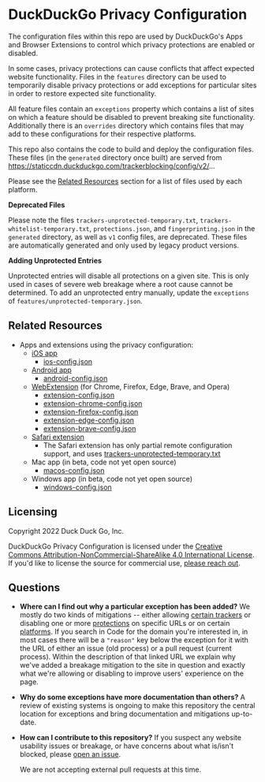 # DuckDuckGo Privacy Configuration

The configuration files within this repo are used by DuckDuckGo's Apps and Browser Extensions to control which privacy protections are enabled or disabled.

In some cases, privacy protections can cause conflicts that affect expected website functionality. Files in the `features` directory can be used to temporarily disable privacy protections or add exceptions for particular sites in order to restore expected site functionality.

All feature files contain an `exceptions` property which contains a list of sites on which a feature should be disabled to prevent breaking site functionality. Additionally there is an `overrides` directory which contains files that may add to these configurations for their respective platforms.

This repo also contains the code to build and deploy the configuration files.
These files (in the `generated` directory once built) are served from
https://staticcdn.duckduckgo.com/trackerblocking/config/v2/...

Please see the [Related Resources](#Related-Resources) section for a list of
files used by each platform.

**Deprecated Files**

Please note the files `trackers-unprotected-temporary.txt`,
`trackers-whitelist-temporary.txt`, `protections.json`, and
`fingerprinting.json` in the `generated` directory, as well as `v1` config
files, are deprecated. These files are automatically generated and only used by
legacy product versions.

**Adding Unprotected Entries**

 Unprotected entries will disable all protections on a given site. This is only used in cases of severe web breakage where a root cause cannot be determined. To add an unprotected entry manually, update the `exceptions` of `features/unprotected-temporary.json`.

## Related Resources

- Apps and extensions using the privacy configuration:
  - [iOS app](https://github.com/duckduckgo/iOS)
    - [ios-config.json](https://staticcdn.duckduckgo.com/trackerblocking/config/v2/ios-config.json)
  - [Android app](https://github.com/duckduckgo/Android)
    - [android-config.json](https://staticcdn.duckduckgo.com/trackerblocking/config/v2/android-config.json)
  - [WebExtension](https://github.com/duckduckgo/duckduckgo-privacy-extension) (for Chrome, Firefox, Edge, Brave, and Opera)
    - [extension-config.json](https://staticcdn.duckduckgo.com/trackerblocking/config/v2/extension-config.json)
    - [extension-chrome-config.json](https://staticcdn.duckduckgo.com/trackerblocking/config/v2/extension-chrome-config.json)
    - [extension-firefox-config.json](https://staticcdn.duckduckgo.com/trackerblocking/config/v2/extension-firefox-config.json)
    - [extension-edge-config.json](https://staticcdn.duckduckgo.com/trackerblocking/config/v2/extension-edge-config.json)
    - [extension-brave-config.json](https://staticcdn.duckduckgo.com/trackerblocking/config/v2/extension-brave-config.json)
  - [Safari extension](https://github.com/duckduckgo/privacy-essentials-safari)
    - The Safari extension has only partial remote configuration support, and uses
      [trackers-unprotected-temporary.txt](https://staticcdn.duckduckgo.com/trackerblocking/config/trackers-unprotected-temporary.txt)
  - Mac app (in beta, code not yet open source)
    - [macos-config.json](https://staticcdn.duckduckgo.com/trackerblocking/config/v2/macos-config.json)
  - Windows app (in beta, code not yet open source)
    - [windows-config.json](https://staticcdn.duckduckgo.com/trackerblocking/config/v2/windows-config.json)

## Licensing

Copyright 2022 Duck Duck Go, Inc.

DuckDuckGo Privacy Configuration is licensed under the [Creative Commons Attribution-NonCommercial-ShareAlike 4.0 International License](https://creativecommons.org/licenses/by-nc-sa/4.0/).
If you'd like to license the source for commercial use, [please reach out](https://help.duckduckgo.com/duckduckgo-help-pages/company/contact-us/).

## Questions

- **Where can I find out why a particular exception has been added?** We mostly do two kinds of mitigations -- either allowing [certain trackers](https://github.com/duckduckgo/privacy-configuration/tree/main/features/tracker-allowlist.json) or disabling one or more [protections](https://github.com/duckduckgo/privacy-configuration/tree/main/features) on specific URLs or on certain [platforms](https://github.com/duckduckgo/privacy-configuration/tree/main/overrides). If you search in Code for the domain you're interested in, in most cases there will be a `"reason"` key below the exception for it with the URL of either an issue (old process) or a pull request (current process). Within the description of that linked URL we explain why we've added a breakage mitigation to the site in question and exactly what we're allowing or disabling to improve users' experience on the page.

- **Why do some exceptions have more documentation than others?** A review of
    existing systems is ongoing to make this repository the central location for
    exceptions and bring documentation and mitigations up-to-date.

- **How can I contribute to this repository?** If you suspect any website
    usability issues or breakage, or have concerns about what is/isn't blocked,
    please [open an issue](https://github.com/duckduckgo/privacy-configuration/issues/new?assignees=&labels=&projects=&template=breakage-form.yml&title=Broken+Site%3A+).

    We are not accepting external pull requests at this time.
